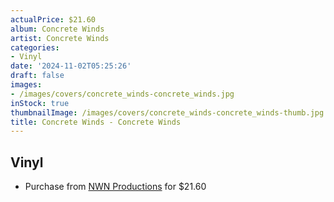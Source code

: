 ```yaml
---
actualPrice: $21.60
album: Concrete Winds
artist: Concrete Winds
categories:
- Vinyl
date: '2024-11-02T05:25:26'
draft: false
images:
- /images/covers/concrete_winds-concrete_winds.jpg
inStock: true
thumbnailImage: /images/covers/concrete_winds-concrete_winds-thumb.jpg
title: Concrete Winds - Concrete Winds
---
```


## Vinyl
* Purchase from [NWN Productions](http://shop.nwnprod.com/index.php?route=product/product&path=75&product_id=57266&sort=pd.name&order=ASC) for $21.60
